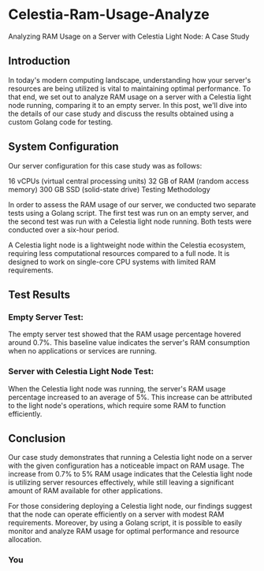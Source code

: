 # Celestia-Ram-Usage-Analyze
Analyzing RAM Usage on a Server with Celestia Light Node: A Case Study



## Introduction

In today's modern computing landscape, understanding how your server's resources are being utilized is vital to maintaining optimal performance. To that end, we set out to analyze RAM usage on a server with a Celestia light node running, comparing it to an empty server. In this post, we'll dive into the details of our case study and discuss the results obtained using a custom Golang code for testing.

## System Configuration

Our server configuration for this case study was as follows:

16 vCPUs (virtual central processing units)
32 GB of RAM (random access memory)
300 GB SSD (solid-state drive)
Testing Methodology

In order to assess the RAM usage of our server, we conducted two separate tests using a Golang script. The first test was run on an empty server, and the second test was run with a Celestia light node running. Both tests were conducted over a six-hour period.

A Celestia light node is a lightweight node within the Celestia ecosystem, requiring less computational resources compared to a full node. It is designed to work on single-core CPU systems with limited RAM requirements.

## Test Results

### Empty Server Test:
The empty server test showed that the RAM usage percentage hovered around 0.7%. This baseline value indicates the server's RAM consumption when no applications or services are running.

### Server with Celestia Light Node Test:
When the Celestia light node was running, the server's RAM usage percentage increased to an average of 5%. This increase can be attributed to the light node's operations, which require some RAM to function efficiently.

## Conclusion

Our case study demonstrates that running a Celestia light node on a server with the given configuration has a noticeable impact on RAM usage. The increase from 0.7% to 5% RAM usage indicates that the Celestia light node is utilizing server resources effectively, while still leaving a significant amount of RAM available for other applications.

For those considering deploying a Celestia light node, our findings suggest that the node can operate efficiently on a server with modest RAM requirements. Moreover, by using a Golang script, it is possible to easily monitor and analyze RAM usage for optimal performance and resource allocation.

### You

